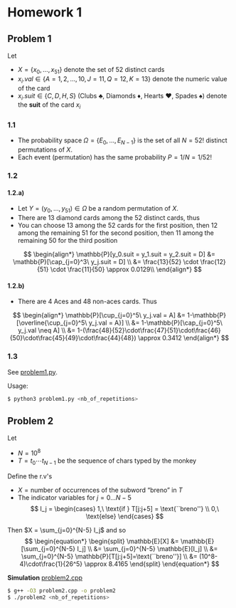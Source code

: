 # Homework 1

## Problem 1

Let 
- $X= \{x_0,\ldots, x_{51}\}$ denote the set of 52 distinct cards
- $x_i.val \in \{A=1, 2,..., 10, J=11, Q=12, K=13\}$ denote the numeric value of the card
- $x_i.suit \in \{C, D, H, S \}$ (Clubs ♣, Diamonds ♦, Hearts ♥, Spades ♠) denote the **suit** of the card $x_i$
 

### 1.1

- The probability space $\Omega = \{ E_0, \ldots, E_{N-1} \}$ is the set of all
$N=52!$ distinct permutations of $X$. 
- Each event (permutation) has the same probability $P=1/N=1/52!$

### 1.2

#### 1.2.a)

- Let $Y=(y_0, \ldots, y_{51})\in\Omega$ be a random permutation of $X$.
- There are 13 diamond cards among the 52 distinct cards, thus
- You can choose 13 among the 52 cards for the first position, then 12 among the remaining 51 for the second position, then 11 among the remaining 50 for the third position

$$
\begin{align*}
\mathbb{P}[y_0.suit = y_1.suit = y_2.suit = D] &= \mathbb{P}[\cap_{j=0}^3\  y_j.suit = D] \\
&= \frac{13}{52} \cdot \frac{12}{51} \cdot \frac{11}{50} \approx 0.0129\\
\end{align*}
$$


#### 1.2.b)

- There are 4 Aces and 48 non-aces cards. Thus

$$
\begin{align*}
\mathbb{P}[\cup_{j=0}^5\  y_j.val = A] 
&= 1-\mathbb{P}[\overline{\cup_{j=0}^5\  y_j.val = A}] \\
&= 1-\mathbb{P}[\cap_{j=0}^5\  y_j.val \neq A] \\
&= 1-(\frac{48}{52}\cdot\frac{47}{51}\cdot\frac{46}{50}\cdot\frac{45}{49}\cdot\frac{44}{48}) \approx 0.3412 
\end{align*}
$$

### 1.3

See [problem1.py](./problem1.py).

Usage:

```sh
$ python3 problem1.py <nb_of_repetitions>
```


## Problem 2

Let 
- $N = 10^8$
- $T = t_0 \cdots t_{N-1}$ be the sequence of chars typed by the monkey

Define the r.v's
- $X = \text{number of occurrences of the subword ``breno'' in } T$
- The indicator variables for $j=0\ldots N-5$
$$
I_j = \begin{cases}
1,\  \text{if } T[j:j+5] = \text{``breno''} \\
0,\  \text{else}
\end{cases}
$$

Then $X = \sum_{j=0}^{N-5} I_j$ and so 
$$
\begin{equation*}
\begin{split}
\mathbb{E}[X] &= \mathbb{E}[\sum_{j=0}^{N-5} I_j] \\
&= \sum_{j=0}^{N-5} \mathbb{E}[I_j] \\
&= \sum_{j=0}^{N-5} \mathbb{P}[T[j:j+5]=\text{``breno''}] \\
&= (10^8-4)\cdot\frac{1}{26^5} \approx 8.4165
\end{split}
\end{equation*}
$$

**Simulation** [problem2.cpp](./problem2.cpp)

```sh
$ g++ -O3 problem2.cpp -o problem2
$ ./problem2 <nb_of_repetitions>
```
